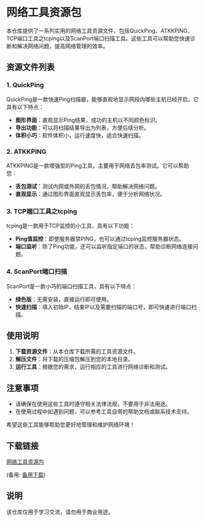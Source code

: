 # 网络工具资源包

本仓库提供了一系列实用的网络工具资源文件，包括QuickPing、ATKKPING、TCP端口工具之tcping以及ScanPort端口扫描工具。这些工具可以帮助您快速诊断和解决网络问题，提高网络管理的效率。

## 资源文件列表

### 1. QuickPing
QuickPing是一款快速Ping扫描器，能够直观地显示网段内哪些主机已经开启。它具有以下特点：
- **图形界面**：直观显示Ping结果，成功的主机以不同颜色标识。
- **导出功能**：可以将扫描结果导出为列表，方便后续分析。
- **体积小巧**：软件体积小，运行速度快，适合快速扫描。

### 2. ATKKPING
ATKKPING是一款增强型的Ping工具，主要用于网络丢包率测试。它可以帮助您：
- **丢包测试**：测试内网或外网的丢包情况，帮助解决网络问题。
- **直观显示**：通过图形界面直观显示丢包率，便于分析网络状况。

### 3. TCP端口工具之tcping
tcping是一款用于TCP监控的小工具，具有以下功能：
- **Ping值监控**：即使服务器禁PING，也可以通过tcping监控服务器状态。
- **端口监听**：除了Ping功能，还可以监听指定端口的状态，帮助诊断网络连接问题。

### 4. ScanPort端口扫描
ScanPort是一款小巧的端口扫描工具，具有以下特点：
- **绿色版**：无需安装，直接运行即可使用。
- **快速扫描**：填入初始IP、结束IP以及需要扫描的端口号，即可快速进行端口扫描。

## 使用说明

1. **下载资源文件**：从本仓库下载所需的工具资源文件。
2. **解压文件**：将下载的压缩包解压到您的本地目录。
3. **运行工具**：根据您的需求，运行相应的工具进行网络诊断和测试。

## 注意事项

- 请确保在使用这些工具时遵守相关法律法规，不要用于非法用途。
- 在使用过程中如遇到问题，可以参考工具自带的帮助文档或联系技术支持。

希望这些工具能够帮助您更好地管理和维护网络环境！

## 下载链接
[网络工具资源包](https://pan.quark.cn/s/958678b6fa6d) 

(备用: [备用下载](https://pan.baidu.com/s/16i-2iexBznxWevrwertISQ?pwd=1234))

## 说明

该仓库仅用于学习交流，请勿用于商业用途。

